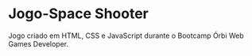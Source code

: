 # Jogo-Space Shooter
 Jogo criado em HTML, CSS e JavaScript durante o Bootcamp Órbi Web Games Developer.
